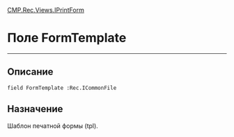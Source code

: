 ﻿---
Link: CMP.Rec.Views.IPrintForm.@FormTemplate
---

<!---  Навигация
[Имя проекта](#) :
-->
[CMP.Rec.Views.IPrintForm](Default)

# Поле FormTemplate
---

## Описание

    field FormTemplate :Rec.ICommonFile

<!--
## Аргументы{#Args}

### Аргумент1

Описание аргумента 1
-->

## Назначение

Шаблон печатной формы (tpl).

<!--
## Пример

    FormTemplate...
-->

